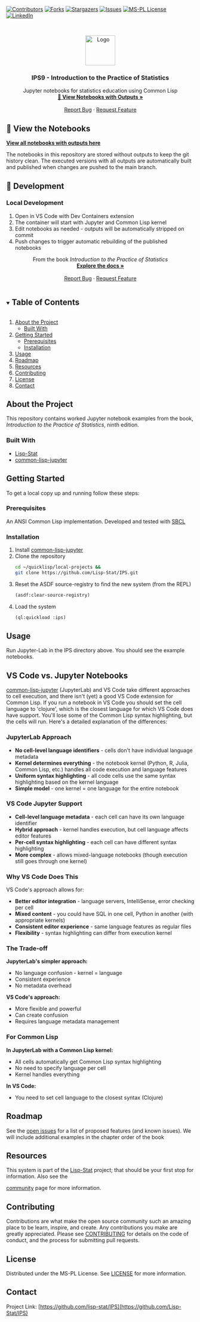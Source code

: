 
<!-- PROJECT SHIELDS -->

[![Contributors][contributors-shield]][contributors-url]
[![Forks][forks-shield]][forks-url]
[![Stargazers][stars-shield]][stars-url]
[![Issues][issues-shield]][issues-url]
[![MS-PL License][license-shield]][license-url]
[![LinkedIn][linkedin-shield]][linkedin-url]



<!-- PROJECT LOGO -->
<br />
<p align="center">
  <a href="https://github.com/Lisp-Stat/IPS9">
    <img src="https://lisp-stat.dev/images/stats-image.svg" alt="Logo" width="80" height="80">
  </a>

  <h3 align="center">IPS9 - Introduction to the Practice of Statistics</h3>

  <p align="center">
    Jupyter notebooks for statistics education using Common Lisp
    <br />
    <a href="https://lisp-stat.github.io/IPS9/"><strong>📖 View Notebooks with Outputs »</strong></a>
    <br />
    <br />
    <a href="https://github.com/Lisp-Stat/IPS9/issues">Report Bug</a>
    ·
    <a href="https://github.com/Lisp-Stat/IPS9/issues">Request Feature</a>
  </p>
</p>

## 📖 View the Notebooks

**[View all notebooks with outputs here](https://lisp-stat.github.io/IPS9/)**

The notebooks in this repository are stored without outputs to keep the git history clean. 
The executed versions with all outputs are automatically built and published when changes are pushed to the main branch.

## 🚀 Development

### Local Development
1. Open in VS Code with Dev Containers extension
2. The container will start with Jupyter and Common Lisp kernel
3. Edit notebooks as needed - outputs will be automatically stripped on commit
4. Push changes to trigger automatic rebuilding of the published notebooks

  <p align="center">
	From the book <em>Introduction to the Practice of Statistics</em>
	<br />
    <a href="https://lisp-stat.dev/docs/examples"><strong>Explore the docs »</strong></a>
    <br />
    <br />
    <a href="https://github.com/Lisp-Stat/IPS/issues">Report Bug</a>
    ·
    <a href="https://github.com/Lisp-Stat/IPS/issues">Request Feature</a>
  </p>
</p>



<!-- TABLE OF CONTENTS -->
<details open="open">
  <summary><h2 style="display: inline-block">Table of Contents</h2></summary>
  <ol>
    <li>
      <a href="#about-the-project">About the Project</a>
      <ul>
        <li><a href="#built-with">Built With</a></li>
      </ul>
    </li>
    <li>
      <a href="#getting-started">Getting Started</a>
      <ul>
        <li><a href="#prerequisites">Prerequisites</a></li>
        <li><a href="#installation">Installation</a></li>
      </ul>
    </li>
    <li><a href="#usage">Usage</a></li>
    <li><a href="#roadmap">Roadmap</a></li>
	<li><a href="#resources">Resources</a></li>
    <li><a href="#contributing">Contributing</a></li>
    <li><a href="#license">License</a></li>
    <li><a href="#contact">Contact</a></li>
  </ol>
</details>



<!-- ABOUT THE PROJECT -->
## About the Project

  This repository contains worked Jupyter notebook examples from the book,
  _Introduction to the Practice of Statistics_, ninth edition.


### Built With

* [Lisp-Stat](https://github.com/Lisp-Stat/lisp-stat)
* [common-lisp-jupyter](https://github.com/yitzchak/common-lisp-jupyter)

<!-- GETTING STARTED -->
## Getting Started

To get a local copy up and running follow these steps:

### Prerequisites

An ANSI Common Lisp implementation. Developed and tested with [SBCL](https://www.sbcl.org/)

### Installation

1. Install [common-lisp-jupyter](https://github.com/yitzchak/common-lisp-jupyter)
1. Clone the repository
   ```sh
   cd ~/quicklisp/local-projects &&
   git clone https://github.com/Lisp-Stat/IPS.git
   ```
2. Reset the ASDF source-registry to find the new system (from the REPL)
   ```lisp
   (asdf:clear-source-registry)
   ```
3. Load the system
   ```lisp
   (ql:quickload :ips)
   ```

<!-- USAGE EXAMPLES -->
## Usage

  Run Jupyter-Lab in the IPS directory above. You should see the example notebooks.


## VS Code vs. Jupyter Notebooks

[common-lisp-jupyter](https://github.com/yitzchak/common-lisp-jupyter) (JupyterLab) and VS Code take different approaches to cell execution, and there isn't (yet) a good VS Code extension for Common Lisp.  If you run a notebook in VS Code you should set the cell language to 'clojure', which is the closest language for which VS Code does have support.  You'll lose some of the Common Lisp syntax highlighting, but the cells will run.  Here's a detailed explanation of the differences:


### JupyterLab Approach

- **No cell-level language identifiers** - cells don't have individual language metadata
- **Kernel determines everything** - the notebook kernel (Python, R, Julia, Common Lisp, etc.) handles all code execution and language features
- **Uniform syntax highlighting** - all code cells use the same syntax highlighting based on the kernel language
- **Simple model** - one kernel = one language for the entire notebook

### VS Code Jupyter Support

- **Cell-level language metadata** - each cell can have its own language identifier
- **Hybrid approach** - kernel handles execution, but cell language affects editor features
- **Per-cell syntax highlighting** - each cell can have different syntax highlighting
- **More complex** - allows mixed-language notebooks (though execution still goes through one kernel)

### Why VS Code Does This

VS Code's approach allows for:

- **Better editor integration** - language servers, IntelliSense, error checking per cell
- **Mixed content** - you could have SQL in one cell, Python in another (with appropriate kernels)
- **Consistent editor experience** - same language features as regular files
- **Flexibility** - syntax highlighting can differ from execution kernel

### The Trade-off

**JupyterLab's simpler approach:**

- No language confusion - kernel = language
- Consistent experience
- No metadata overhead

**VS Code's approach:**

- More flexible and powerful
- Can create confusion
- Requires language metadata management

### For Common Lisp 

**In JupyterLab with a Common Lisp kernel:**

- All cells automatically get Common Lisp syntax highlighting
- No need to specify language per cell
- Kernel handles everything

**In VS Code:**

- You need to set cell language to the closest syntax (Clojure)




<!-- ROADMAP -->
## Roadmap

See the [open issues](https://github.com/Lisp-Stat/IPS/issues) for a
list of proposed features (and known issues). We will include
additional examples in the chapter order of the book

## Resources

This system is part of the [Lisp-Stat](https://lisp-stat.dev/)
project; that should be your first stop for information. Also see the
<!-- [resources](https://lisp-stat.dev/resources) and -->
[community](https://lisp-stat.dev/community) page for more
information.

<!-- CONTRIBUTING -->
## Contributing

Contributions are what make the open source community such an amazing
place to be learn, inspire, and create. Any contributions you make are
greatly appreciated.  Please see [CONTRIBUTING](CONTRIBUTING.md) for
details on the code of conduct, and the process for submitting pull
requests.

<!-- LICENSE -->
## License

Distributed under the MS-PL License. See [LICENSE](LICENSE) for more information.



<!-- CONTACT -->
## Contact

Project Link: [https://github.com/lisp-stat/IPS](https://github.com/Lisp-Stat/IPS)



<!-- MARKDOWN LINKS & IMAGES -->
<!-- https://www.markdownguide.org/basic-syntax/#reference-style-links -->
[contributors-shield]: https://img.shields.io/github/contributors/lisp-stat/IPS.svg?style=for-the-badge
[contributors-url]: https://github.com/lisp-stat/IPS/graphs/contributors
[forks-shield]: https://img.shields.io/github/forks/lisp-stat/IPS.svg?style=for-the-badge
[forks-url]: https://github.com/lisp-stat/IPS/network/members
[stars-shield]: https://img.shields.io/github/stars/lisp-stat/IPS.svg?style=for-the-badge
[stars-url]: https://github.com/lisp-stat/IPS/stargazers
[issues-shield]: https://img.shields.io/github/issues/lisp-stat/IPS.svg?style=for-the-badge
[issues-url]: https://github.com/lisp-stat/IPS/issues
[license-shield]: https://img.shields.io/github/license/lisp-stat/IPS.svg?style=for-the-badge
[license-url]: https://github.com/lisp-stat/IPS/blob/master/LICENSE
[linkedin-shield]: https://img.shields.io/badge/-LinkedIn-black.svg?style=for-the-badge&logo=linkedin&colorB=555
[linkedin-url]: https://www.linkedin.com/company/symbolics/
